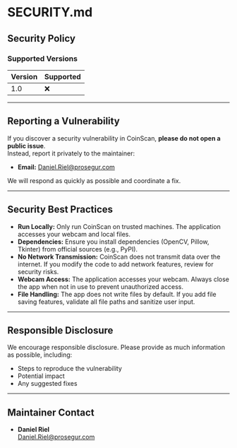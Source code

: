 # SECURITY.md

## Security Policy

### Supported Versions

| Version | Supported          |
| ------- | ------------------ |
| 1.0     | :x:                |

---

## Reporting a Vulnerability

If you discover a security vulnerability in CoinScan, **please do not open a public issue**.  
Instead, report it privately to the maintainer:

- **Email:** Daniel.Riel@prosegur.com

We will respond as quickly as possible and coordinate a fix.

---

## Security Best Practices

- **Run Locally:** Only run CoinScan on trusted machines. The application accesses your webcam and local files.
- **Dependencies:** Ensure you install dependencies (OpenCV, Pillow, Tkinter) from official sources (e.g., PyPI).
- **No Network Transmission:** CoinScan does not transmit data over the internet. If you modify the code to add network features, review for security risks.
- **Webcam Access:** The application accesses your webcam. Always close the app when not in use to prevent unauthorized access.
- **File Handling:** The app does not write files by default. If you add file saving features, validate all file paths and sanitize user input.

---

## Responsible Disclosure

We encourage responsible disclosure. Please provide as much information as possible, including:

- Steps to reproduce the vulnerability
- Potential impact
- Any suggested fixes

---

## Maintainer Contact

- **Daniel Riel**  
  Daniel.Riel@prosegur.com
